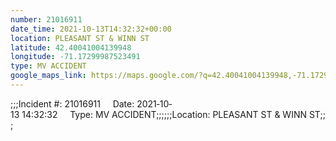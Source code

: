 ```yaml
---
number: 21016911
date_time: 2021-10-13T14:32:32+00:00
location: PLEASANT ST & WINN ST
latitude: 42.40041004139948
longitude: -71.17299987523491
type: MV ACCIDENT
google_maps_link: https://maps.google.com/?q=42.40041004139948,-71.17299987523491
---
```


;;;Incident #: 21016911     Date: 2021‐10‐13 14:32:32     Type: MV ACCIDENT;;;;;;Location: PLEASANT ST & WINN ST;;;
